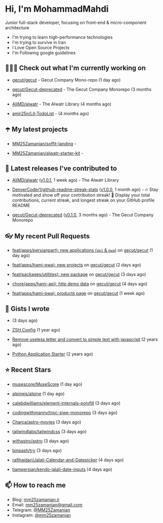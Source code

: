# Hi, I'm MohammadMahdi

Junior full-stack developer, focusing on front-end & micro-component architecture

- I'm trying to learn high-performance technologies
- I'm trying to survive in Iran
- I Love Open Source Projects
- I'm Following google guidelines

## 👨🏻‍💻 Check out what I'm currently working on



- [gecut/gecut](https://github.com/gecut/gecut) - Gecut Company Mono-repo (1 day ago)

- [gecut/Gecut-deprecated](https://github.com/gecut/Gecut-deprecated) - The Gecut Company Monorepo (3 months ago)

- [AliMD/alwatr](https://github.com/AliMD/alwatr) - The Alwatr Library (4 months ago)

- [amir25n/Lit-TodoList](https://github.com/amir25n/Lit-TodoList) -  (4 months ago)

## ☂️ My latest projects



- [MM25Zamanian/soffit-landing](https://github.com/MM25Zamanian/soffit-landing) - 

- [MM25Zamanian/alwatr-starter-kit](https://github.com/MM25Zamanian/alwatr-starter-kit) - 

## 🎉 Latest releases I've contributed to



- [AliMD/alwatr](https://github.com/AliMD/alwatr) ([v1.0.1](https://github.com/AliMD/alwatr/releases/tag/v1.0.1), 1 week ago) - The Alwatr Library

- [DenverCoder1/github-readme-streak-stats](https://github.com/DenverCoder1/github-readme-streak-stats) ([v1.0.0](https://github.com/DenverCoder1/github-readme-streak-stats/releases/tag/v1.0.0), 1 month ago) - 🔥 Stay motivated and show off your contribution streak! 🌟 Display your total contributions, current streak, and longest streak on your GitHub profile README

- [gecut/Gecut-deprecated](https://github.com/gecut/Gecut-deprecated) ([v0.1.0](https://github.com/gecut/Gecut-deprecated/releases/tag/v0.1.0), 3 months ago) - The Gecut Company Monorepo

## 👓 My recent Pull Requests



- [feat(apps/persianpart): new applications (`api` &amp; `pwa`)](https://github.com/gecut/gecut/pull/233) on [gecut/gecut](https://github.com/gecut/gecut) (1 day ago)

- [feat(apps/hami-pwa): new projects](https://github.com/gecut/gecut/pull/224) on [gecut/gecut](https://github.com/gecut/gecut) (2 days ago)

- [feat(packages/utilities): new package](https://github.com/gecut/gecut/pull/223) on [gecut/gecut](https://github.com/gecut/gecut) (3 days ago)

- [chore(apps/hami-api): http demo data](https://github.com/gecut/gecut/pull/222) on [gecut/gecut](https://github.com/gecut/gecut) (4 days ago)

- [feat(apps/hami-pwa): products page](https://github.com/gecut/gecut/pull/216) on [gecut/gecut](https://github.com/gecut/gecut) (1 week ago)

## 📓 Gists I wrote



- [](https://gist.github.com/6fa5e6dbc6fbe09398ad885d68200702) (3 days ago)

- [ZSH Config](https://gist.github.com/fc1960135cf54fd5fae966c637455ffe) (1 year ago)

- [Remove useless letter and convert to simple text with javascript](https://gist.github.com/2249ec3b4dfe1de7693d6412beeba5a0) (2 years ago)

- [Python Application Starter](https://gist.github.com/0d120f8dde7a95ad33bc1fa160975df6) (2 years ago)

## ⭐ Recent Stars



- [musescore/MuseScore](https://github.com/musescore/MuseScore) (1 day ago)

- [alpinejs/alpine](https://github.com/alpinejs/alpine) (1 day ago)

- [calebdwilliams/element-internals-polyfill](https://github.com/calebdwilliams/element-internals-polyfill) (3 days ago)

- [codingwithmanny/trpc-siwe-monorepo](https://github.com/codingwithmanny/trpc-siwe-monorepo) (3 days ago)

- [Charca/astro-movies](https://github.com/Charca/astro-movies) (3 days ago)

- [tailwindlabs/tailwindcss](https://github.com/tailwindlabs/tailwindcss) (3 days ago)

- [withastro/astro](https://github.com/withastro/astro) (3 days ago)

- [binpash/try](https://github.com/binpash/try) (3 days ago)

- [rafihaidari/Jalali-Calendar-and-Datepicker](https://github.com/rafihaidari/Jalali-Calendar-and-Datepicker) (4 days ago)

- [tiampersian/kendo-jalali-date-inputs](https://github.com/tiampersian/kendo-jalali-date-inputs) (4 days ago)

## 📫 How to reach me

- Blog: [mm25zamanian.ir](https://mm25zamanian.ir)
- Email: [mm25zamanian@gmail.com](mailto://mm25zamanian@gmail.com)
- Telegram: [@MM25Zamanian](https://t.me/MM25Zamanian)
- Instagram: [@mm25zamanian](https://instagram.com/mm25zamanian)
